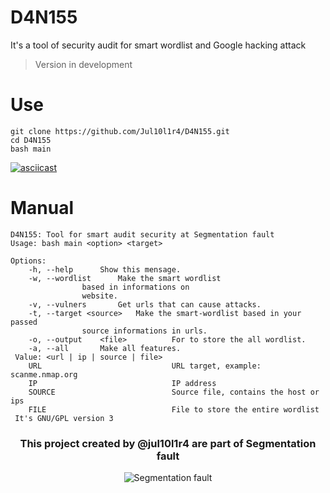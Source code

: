 # D4N155
It's a tool of security audit for smart wordlist and Google hacking attack
> Version in development

# Use
```
git clone https://github.com/Jul10l1r4/D4N155.git
cd D4N155
bash main
```
[![asciicast](https://asciinema.org/a/220963.svg)](https://asciinema.org/a/220963) 

# Manual
    D4N155: Tool for smart audit security at Segmentation fault
    Usage: bash main <option> <target>
    
    Options:
    	-h, --help		Show this mensage.
    	-w, --wordlist		Make the smart wordlist 
					based in informations on
					website.
		-v, --vulners		Get urls that can cause attacks.
		-t, --target <source>	Make the smart-wordlist based in your passed
					source informations in urls.
		-o, --output    <file>          For to store the all wordlist.
		-a, --all		Make all features.
     Value: <url | ip | source | file>
        URL                             URL target, example: scanme.nmap.org
        IP                              IP address
        SOURCE                          Source file, contains the host or ips
        FILE                            File to store the entire wordlist
     It's GNU/GPL version 3
     
<h3 align="center">This project created by @jul10l1r4 are part of Segmentation fault</h3>
<p align="center">
		<img src="https://jul10l1r4.github.io/assets/segmentation-fault.png" alt="Segmentation fault">
</p>
